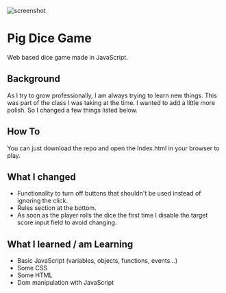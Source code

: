 ![screenshot](https://user-images.githubusercontent.com/15223204/53057477-9eb92180-347d-11e9-9763-1883853e358a.png)

# Pig Dice Game
Web based dice game made in JavaScript.

## Background
As I try to grow professionally, I am always trying to learn new things. This was part of the class I was taking at the time. 
I wanted to add a little more polish. So I changed a few things listed below.

## How To
You can just download the repo and open the Index.html in your browser to play.

## What I changed
* Functionality to turn off buttons that shouldn't be used instead of ignoring the click.
* Rules section at the bottom.
* As soon as the player rolls the dice the first time I disable the target score input field to avoid changing.

## What I learned / am Learning
* Basic JavaScript (variables, objects, functions, events...)
* Some CSS
* Some HTML
* Dom manipulation with JavaScript
